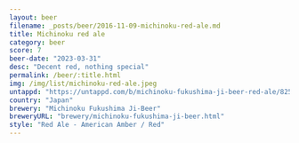 ```yaml
---
layout: beer
filename: _posts/beer/2016-11-09-michinoku-red-ale.md
title: Michinoku red ale
category: beer
score: 7
beer-date: "2023-03-31"
desc: "Decent red, nothing special"
permalink: /beer/:title.html
img: /img/list/michinoku-red-ale.jpeg
untappd: "https://untappd.com/b/michinoku-fukushima-ji-beer-red-ale/82544"
country: "Japan"
brewery: "Michinoku Fukushima Ji-Beer"
breweryURL: "brewery/michinoku-fukushima-ji-beer.html"
style: "Red Ale - American Amber / Red"
---
```


